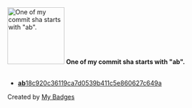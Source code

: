 <img src="https://my-badges.github.io/my-badges/ab-commit.png" alt="One of my commit sha starts with &quot;ab&quot;." title="One of my commit sha starts with &quot;ab&quot;." width="128">
<strong>One of my commit sha starts with &quot;ab&quot;.</strong>
<br><br>

- <a href="https://github.com/GustavoDiogo/senac/commit/ab18c920c36119ca7d0539b411c5e860627c649a"><strong>ab</strong>18c920c36119ca7d0539b411c5e860627c649a</a>


Created by <a href="https://github.com/my-badges/my-badges">My Badges</a>